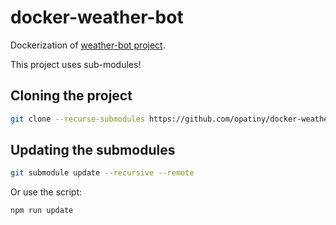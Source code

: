 # docker-weather-bot

Dockerization of [weather-bot project](https://github.com/opatiny/weather-bot).

This project uses sub-modules!

## Cloning the project
```bash
git clone --recurse-submodules https://github.com/opatiny/docker-weather-bot
```

## Updating the submodules

```bash
git submodule update --recursive --remote
```

Or use the script:
```bash
npm run update
```
